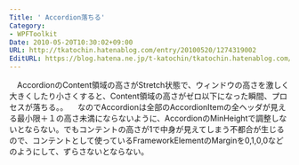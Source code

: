 ```yaml
---
Title: ' Accordion落ちる'
Category:
- WPFToolkit
Date: 2010-05-20T10:30:02+09:00
URL: http://tkatochin.hatenablog.com/entry/20100520/1274319002
EditURL: https://blog.hatena.ne.jp/t-katochin/tkatochin.hatenablog.com/atom/entry/6653586347154753697
---
```


　AccordionのContent領域の高さがStretch状態で、ウィンドウの高さを激しく大きくしたり小さくすると、Content領域の高さがゼロ以下になった瞬間、プロセスが落ちる。。
　なのでAccordionは全部のAccordionItemの全ヘッダが見える最小限＋１の高さ未満にならないように、AccordionのMinHeightで調整しないとならない。でもコンテントの高さが1で中身が見えてしまう不都合が生じるので、コンテントとして使っているFrameworkElementのMarginを0,1,0,0などのようにして、ずらさないとならない。
